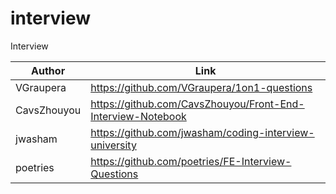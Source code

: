 # interview
Interview

| Author | Link |
| ------ | ---- |
| VGraupera | https://github.com/VGraupera/1on1-questions |
| CavsZhouyou | https://github.com/CavsZhouyou/Front-End-Interview-Notebook |
| jwasham | https://github.com/jwasham/coding-interview-university |
| poetries | https://github.com/poetries/FE-Interview-Questions |
